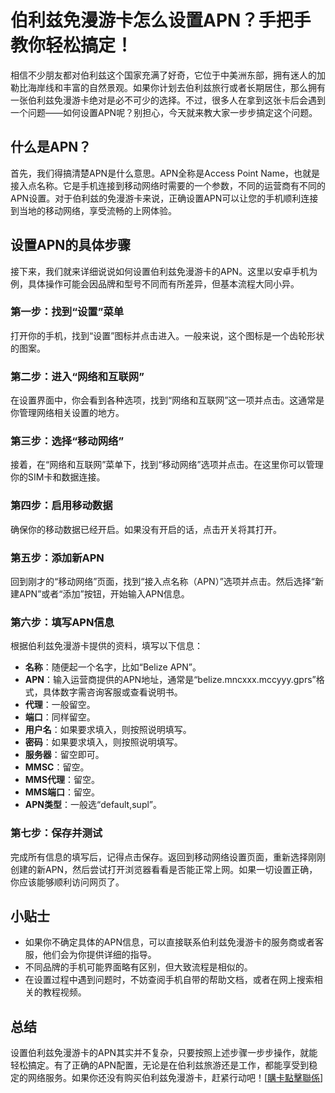 # 伯利兹免漫游卡怎么设置APN？手把手教你轻松搞定！

相信不少朋友都对伯利兹这个国家充满了好奇，它位于中美洲东部，拥有迷人的加勒比海岸线和丰富的自然景观。如果你计划去伯利兹旅行或者长期居住，那么拥有一张伯利兹免漫游卡绝对是必不可少的选择。不过，很多人在拿到这张卡后会遇到一个问题——如何设置APN呢？别担心，今天就来教大家一步步搞定这个问题。

## 什么是APN？

首先，我们得搞清楚APN是什么意思。APN全称是Access Point Name，也就是接入点名称。它是手机连接到移动网络时需要的一个参数，不同的运营商有不同的APN设置。对于伯利兹的免漫游卡来说，正确设置APN可以让您的手机顺利连接到当地的移动网络，享受流畅的上网体验。

## 设置APN的具体步骤

接下来，我们就来详细说说如何设置伯利兹免漫游卡的APN。这里以安卓手机为例，具体操作可能会因品牌和型号不同而有所差异，但基本流程大同小异。

### 第一步：找到“设置”菜单

打开你的手机，找到“设置”图标并点击进入。一般来说，这个图标是一个齿轮形状的图案。

### 第二步：进入“网络和互联网”

在设置界面中，你会看到各种选项，找到“网络和互联网”这一项并点击。这通常是你管理网络相关设置的地方。

### 第三步：选择“移动网络”

接着，在“网络和互联网”菜单下，找到“移动网络”选项并点击。在这里你可以管理你的SIM卡和数据连接。

### 第四步：启用移动数据

确保你的移动数据已经开启。如果没有开启的话，点击开关将其打开。

### 第五步：添加新APN

回到刚才的“移动网络”页面，找到“接入点名称（APN）”选项并点击。然后选择“新建APN”或者“添加”按钮，开始输入APN信息。

### 第六步：填写APN信息

根据伯利兹免漫游卡提供的资料，填写以下信息：
- **名称**：随便起一个名字，比如“Belize APN”。
- **APN**：输入运营商提供的APN地址，通常是“belize.mncxxx.mccyyy.gprs”格式，具体数字需咨询客服或查看说明书。
- **代理**：一般留空。
- **端口**：同样留空。
- **用户名**：如果要求填入，则按照说明填写。
- **密码**：如果要求填入，则按照说明填写。
- **服务器**：留空即可。
- **MMSC**：留空。
- **MMS代理**：留空。
- **MMS端口**：留空。
- **APN类型**：一般选“default,supl”。

### 第七步：保存并测试

完成所有信息的填写后，记得点击保存。返回到移动网络设置页面，重新选择刚刚创建的新APN，然后尝试打开浏览器看看是否能正常上网。如果一切设置正确，你应该能够顺利访问网页了。

## 小贴士

- 如果你不确定具体的APN信息，可以直接联系伯利兹免漫游卡的服务商或者客服，他们会为你提供详细的指导。
- 不同品牌的手机可能界面略有区别，但大致流程是相似的。
- 在设置过程中遇到问题时，不妨查阅手机自带的帮助文档，或者在网上搜索相关的教程视频。

## 总结

设置伯利兹免漫游卡的APN其实并不复杂，只要按照上述步骤一步步操作，就能轻松搞定。有了正确的APN配置，无论是在伯利兹旅游还是工作，都能享受到稳定的网络服务。如果你还没有购买伯利兹免漫游卡，赶紧行动吧！[[購卡點擊聯係](https://t.me/s/esim1088)]